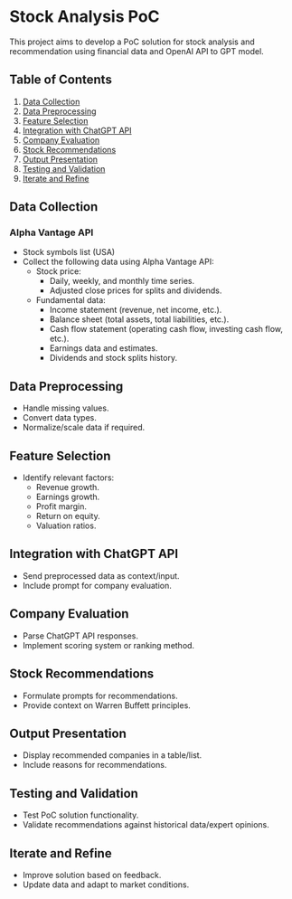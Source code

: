 # Stock Analysis PoC

This project aims to develop a PoC solution for stock analysis and recommendation using financial data and OpenAI API to GPT model.

## Table of Contents

1. [Data Collection](#data-collection)
2. [Data Preprocessing](#data-preprocessing)
3. [Feature Selection](#feature-selection)
4. [Integration with ChatGPT API](#integration-with-chatgpt-api)
5. [Company Evaluation](#company-evaluation)
6. [Stock Recommendations](#stock-recommendations)
7. [Output Presentation](#output-presentation)
8. [Testing and Validation](#testing-and-validation)
9. [Iterate and Refine](#iterate-and-refine)

## Data Collection

### Alpha Vantage API

- Stock symbols list (USA)
- Collect the following data using Alpha Vantage API:
  - Stock price:
    - Daily, weekly, and monthly time series.
    - Adjusted close prices for splits and dividends.
  - Fundamental data:
    - Income statement (revenue, net income, etc.).
    - Balance sheet (total assets, total liabilities, etc.).
    - Cash flow statement (operating cash flow, investing cash flow, etc.).
    - Earnings data and estimates.
    - Dividends and stock splits history.

## Data Preprocessing

- Handle missing values.
- Convert data types.
- Normalize/scale data if required.

## Feature Selection

- Identify relevant factors:
  - Revenue growth.
  - Earnings growth.
  - Profit margin.
  - Return on equity.
  - Valuation ratios.

## Integration with ChatGPT API

- Send preprocessed data as context/input.
- Include prompt for company evaluation.

## Company Evaluation

- Parse ChatGPT API responses.
- Implement scoring system or ranking method.

## Stock Recommendations

- Formulate prompts for recommendations.
- Provide context on Warren Buffett principles.

## Output Presentation

- Display recommended companies in a table/list.
- Include reasons for recommendations.

## Testing and Validation

- Test PoC solution functionality.
- Validate recommendations against historical data/expert opinions.

## Iterate and Refine

- Improve solution based on feedback.
- Update data and adapt to market conditions.

